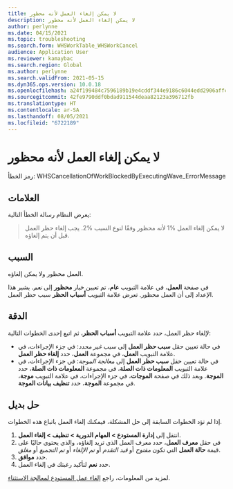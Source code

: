 ```yaml
---
title: لا يمكن إلغاء العمل لأنه محظور
description: لا يمكن إلغاء العمل لأنه محظور
author: perlynne
ms.date: 04/15/2021
ms.topic: troubleshooting
ms.search.form: WHSWorkTable_WHSWorkCancel
audience: Application User
ms.reviewer: kamaybac
ms.search.region: Global
ms.author: perlynne
ms.search.validFrom: 2021-05-15
ms.dyn365.ops.version: 10.0.18
ms.openlocfilehash: a24f199484c7596189b19e4cddf344e9186c6044edd2906affca9b530de44168
ms.sourcegitcommit: 42fe9790ddf0bdad911544deaa82123a396712fb
ms.translationtype: HT
ms.contentlocale: ar-SA
ms.lasthandoff: 08/05/2021
ms.locfileid: "6722189"
---
```

# <a name="work-cant-be-canceled-because-its-blocked"></a>لا يمكن إلغاء العمل لأنه محظور

رمز الخطأ: WHSCancellationOfWorkBlockedByExecutingWave_ErrorMessage

## <a name="symptoms"></a>العلامات

يعرض النظام رسالة الخطأ التالية:

> لا يمكن إلغاء العمل %1 لأنه محظور وفقًا لنوع السبب %2. يجب إلغاء حظر العمل قبل أن يتم إلغاؤه.

## <a name="cause"></a>السبب

العمل محظور ولا يمكن إلغاؤه.

في صفحة **العمل**، في علامة التبويب **عام**، تم تعيين خيار **محظور** إلى *نعم*. يشير هذا الإعداد إلى أن العمل محظور. تعرض علامة التبويب **أسباب الحظر** سبب حظر العمل.

## <a name="resolution"></a>الدقة

لإلغاء حظر العمل، حدد علامة التبويب **أسباب الحظر**، ثم اتبع إحدى الخطوات التالية:

- في حالة تعيين حقل **سبب حظر العمل** إلى *سبب غير محدد*: في جزء الإجراءات، في علامة التبويب **العمل**، في مجموعة **العمل**، حدد **إلغاء حظر العمل**.
- في حالة تعيين حقل **سبب حظر العمل** إلى *معالجة الموجة*: في جزء الإجراءات، في علامة التبويب **المعلومات ذات الصلة**، في مجموعة **المعلومات ذات الصلة**، حدد **الموجة**. وبعد ذلك في صفحة **الموجات**، في جزء الإجراءات، في علامة التبويب **موجة**، في مجموعة **الموجة**، حدد **تنظيف بيانات الموجة**.

## <a name="workaround"></a>حل بديل

إذا لم تؤد الخطوات السابقة إلى حل المشكلة، فيمكنك إلغاء العمل باتباع هذه الخطوات.

1. انتقل إلى **إدارة المستودع \> المهام الدورية \> تنظيف \> إلغاء العمل**.
1. في حقل **معرف العمل**، حدد معرف العمل الذي تريد إلغاؤه، والذي يحتوي حاليًا على قيمة **حالة العمل** التي تكون *مفتوح* أو *قيد التقدم* أو *تم الإلغاء* أو *تم التجميع* أو *مغلق*.
1. حدد **موافق**.
1. حدد **نعم** لتأكيد رغبتك في إلغاء العمل.

لمزيد من المعلومات، راجع [إلغاء عمل المستودع لمعالجة الاستثناء](../../warehousing/cancel-warehouse-work.md).
